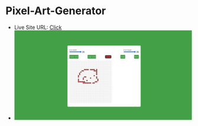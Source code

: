 # Pixel-Art-Generator

- Live Site URL: [Click](https://rubchenkoartem.github.io/Pixel-Art-Generator/)
- ![Preview for the Web Site](screens.png)
